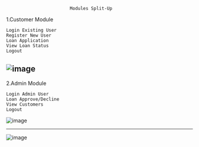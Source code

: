                             Modules Split-Up


1.Customer Module

	Login Existing User
	Register New User
	Loan Application
	View Loan Status
	Logout

![image](https://user-images.githubusercontent.com/71425114/160360037-e4eea25e-905f-4d1f-9261-fe77a805ddbc.png)
-------------------------------------------------------------------------

2.Admin Module

	Login Admin User	
	Loan Approve/Decline
	View Customers
	Logout


![image](https://user-images.githubusercontent.com/71425114/160360405-98191c4a-c866-422c-b8ea-e4065ad0fd03.png)

------------------------------------------------------------------------


![image](https://user-images.githubusercontent.com/71425114/160360037-e4eea25e-905f-4d1f-9261-fe77a805ddbc.png)
